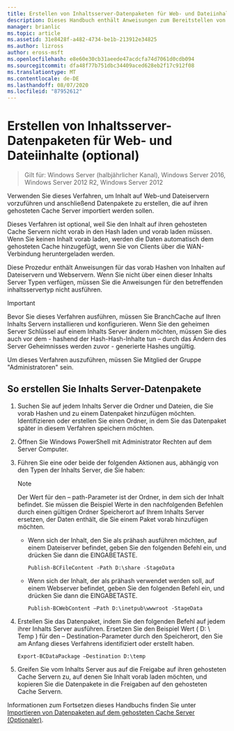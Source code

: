 ```yaml
---
title: Erstellen von Inhaltsserver-Datenpaketen für Web- und Dateiinhalte (optional)
description: Dieses Handbuch enthält Anweisungen zum Bereitstellen von BranchCache im Modus "gehosteter Cache" auf Computern unter Windows Server 2016 und Windows 10.
manager: brianlic
ms.topic: article
ms.assetid: 31e8428f-a482-4734-be1b-213912e34825
ms.author: lizross
author: eross-msft
ms.openlocfilehash: e8e60e30cb31aeede47acdcfa74d7061d0cdb094
ms.sourcegitcommit: dfa48f77b751dbc34409aced628eb2f17c912f08
ms.translationtype: MT
ms.contentlocale: de-DE
ms.lasthandoff: 08/07/2020
ms.locfileid: "87952612"
---
```

# <a name="create-content-server-data-packages-for-web-and-file-content-optional"></a>Erstellen von Inhaltsserver-Datenpaketen für Web- und Dateiinhalte (optional)

>Gilt für: Windows Server (halbjährlicher Kanal), Windows Server 2016, Windows Server 2012 R2, Windows Server 2012

Verwenden Sie dieses Verfahren, um Inhalt auf Web-und Dateiservern vorzuführen und anschließend Datenpakete zu erstellen, die auf ihren gehosteten Cache Server importiert werden sollen.

Dieses Verfahren ist optional, weil Sie den Inhalt auf ihren gehosteten Cache Servern nicht vorab in den Hash laden und vorab laden müssen. Wenn Sie keinen Inhalt vorab laden, werden die Daten automatisch dem gehosteten Cache hinzugefügt, wenn Sie von Clients über die WAN-Verbindung heruntergeladen werden.

Diese Prozedur enthält Anweisungen für das vorab Hashen von Inhalten auf Dateiservern und Webservern. Wenn Sie nicht über einen dieser Inhalts Server Typen verfügen, müssen Sie die Anweisungen für den betreffenden inhaltsservertyp nicht ausführen.

>[!IMPORTANT]
>Bevor Sie dieses Verfahren ausführen, müssen Sie BranchCache auf Ihren Inhalts Servern installieren und konfigurieren. Wenn Sie den geheimen Server Schlüssel auf einem Inhalts Server ändern möchten, müssen Sie dies auch vor dem \- hashend der Hash-Hash-Inhalte tun – durch das Ändern des Server Geheimnisses werden zuvor \- generierte Hashes ungültig.

Um dieses Verfahren auszuführen, müssen Sie Mitglied der Gruppe "Administratoren" sein.

## <a name="to-create-content-server-data-packages"></a>So erstellen Sie Inhalts Server-Datenpakete

1. Suchen Sie auf jedem Inhalts Server die Ordner und Dateien, die Sie vorab Hashen und zu einem Datenpaket hinzufügen möchten. Identifizieren oder erstellen Sie einen Ordner, in dem Sie das Datenpaket später in diesem Verfahren speichern möchten.

2. Öffnen Sie Windows PowerShell mit Administrator Rechten auf dem Server Computer.

3. Führen Sie eine oder beide der folgenden Aktionen aus, abhängig von den Typen der Inhalts Server, die Sie haben:

    > [!NOTE]
    > Der Wert für den – path-Parameter ist der Ordner, in dem sich der Inhalt befindet. Sie müssen die Beispiel Werte in den nachfolgenden Befehlen durch einen gültigen Ordner Speicherort auf Ihrem Inhalts Server ersetzen, der Daten enthält, die Sie einem Paket vorab hinzufügen möchten.

    - Wenn sich der Inhalt, den Sie als prähash ausführen möchten, auf einem Dateiserver befindet, geben Sie den folgenden Befehl ein, und drücken Sie dann die EINGABETASTE.

        ```
        Publish-BCFileContent -Path D:\share -StageData
        ```

    -   Wenn sich der Inhalt, der als prähash verwendet werden soll, auf einem Webserver befindet, geben Sie den folgenden Befehl ein, und drücken Sie dann die EINGABETASTE.

        ```
        Publish-BCWebContent –Path D:\inetpub\wwwroot -StageData
        ```

4. Erstellen Sie das Datenpaket, indem Sie den folgenden Befehl auf jedem ihrer Inhalts Server ausführen. Ersetzen Sie den Beispiel Wert \( D: \\ Temp \) für den – Destination-Parameter durch den Speicherort, den Sie am Anfang dieses Verfahrens identifiziert oder erstellt haben.

    ```
    Export-BCDataPackage –Destination D:\temp
    ```

5. Greifen Sie vom Inhalts Server aus auf die Freigabe auf ihren gehosteten Cache Servern zu, auf denen Sie Inhalt vorab laden möchten, und kopieren Sie die Datenpakete in die Freigaben auf den gehosteten Cache Servern.

Informationen zum Fortsetzen dieses Handbuchs finden Sie unter [Importieren von Datenpaketen auf dem gehosteten Cache Server &#40;Optionaler&#41;](9-Bc-Import-Data.md).


